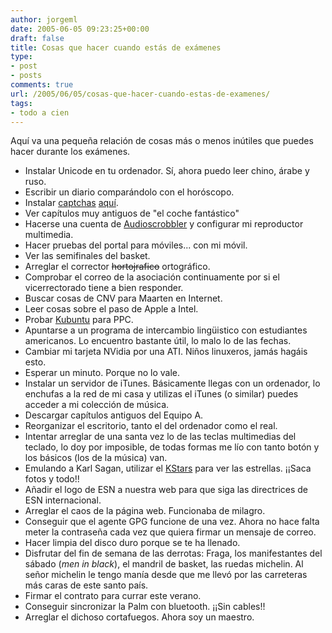 ```yaml
---
author: jorgeml
date: 2005-06-05 09:23:25+00:00
draft: false
title: Cosas que hacer cuando estás de exámenes
type: 
- post
- posts
comments: true
url: /2005/06/05/cosas-que-hacer-cuando-estas-de-examenes/
tags:
- todo a cien
---
```


Aquí va una pequeña relación de cosas más o menos inútiles que puedes hacer durante los exámenes.

* Instalar Unicode en tu ordenador. Sí, ahora puedo leer chino, árabe y ruso.
* Escribir un diario comparándolo con el horóscopo.
* Instalar [captchas](http://es.wikipedia.org/wiki/Captcha) [aquí](http://www.jorgeml.net/wp-login.php?action=register).
* Ver capítulos muy antiguos de "el coche fantástico"
* Hacerse una cuenta de [Audioscrobbler](http://www.audioscrobbler.com/user/jorgeml/) y configurar mi reproductor multimedia.
* Hacer pruebas del portal para móviles... con mi móvil.
* Ver las semifinales del basket.
* Arreglar el corrector ~~hortojrafico~~ ortográfico.
* Comprobar el correo de la asociación continuamente por si el vicerrectorado tiene a bien responder.
* Buscar cosas de CNV para Maarten en Internet.
* Leer cosas sobre el paso de Apple a Intel.
* Probar [Kubuntu](http://www.kubuntu.org) para PPC.
* Apuntarse a un programa de intercambio lingüistico con estudiantes americanos. Lo encuentro bastante útil, lo malo lo de las fechas.
* Cambiar mi tarjeta NVidia por una ATI. Niños linuxeros, jamás hagáis esto.
* Esperar un minuto. Porque no lo vale.
* Instalar un servidor de iTunes. Básicamente llegas con un ordenador, lo enchufas a la red de mi casa y utilizas el iTunes (o similar) puedes acceder a mi colección de música.
* Descargar capítulos antiguos del Equipo A.
* Reorganizar el escritorio, tanto el del ordenador como el real.
* Intentar arreglar de una santa vez lo de las teclas multimedias del teclado, lo doy por imposible, de todas formas me lío con tanto botón y los básicos (los de la música) van.
* Emulando a Karl Sagan, utilizar el [KStars](http://edu.kde.org/kstars/) para ver las estrellas. ¡¡Saca fotos y todo!!
* Añadir el logo de ESN a nuestra web para que siga las directrices de ESN internacional.
* Arreglar el caos de la página web. Funcionaba de milagro.
* Conseguir que el agente GPG funcione de una vez. Ahora no hace falta meter la contraseña cada vez que quiera firmar un mensaje de correo.
* Hacer limpia del disco duro porque se te ha llenado.
* Disfrutar del fin de semana de las derrotas: Fraga, los manifestantes del sábado (_men in black_), el mandril de basket, las ruedas michelin. Al señor michelin le tengo manía desde que me llevó por las carreteras más caras de este santo país.
* Firmar el contrato para currar este verano.
* Conseguir sincronizar la Palm con bluetooth. ¡¡Sin cables!!
* Arreglar el dichoso cortafuegos. Ahora soy un maestro.

